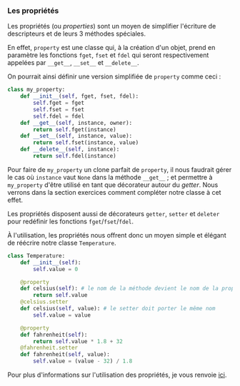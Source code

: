### Les propriétés

Les propriétés (ou *properties*) sont un moyen de simplifier l'écriture de descripteurs et de leurs 3 méthodes spéciales.

En effet, `property` est une classe qui, à la création d'un objet, prend en paramètre les fonctions `fget`, `fset` et `fdel` qui seront respectivement appelées par `__get__`, `__set__` et `__delete__`.

On pourrait ainsi définir une version simplifiée de `property` comme ceci :

```python
class my_property:
    def __init__(self, fget, fset, fdel):
        self.fget = fget
        self.fset = fset
        self.fdel = fdel
    def __get__(self, instance, owner):
        return self.fget(instance)
    def __set__(self, instance, value):
        return self.fset(instance, value)
    def __delete__(self, instance):
        return self.fdel(instance)
```

Pour faire de `my_property` un clone parfait de `property`, il nous faudrait gérer le cas où `instance` vaut `None` dans la méthode `__get__` ;
et permettre à `my_property` d'être utilisé en tant que décorateur autour du *getter*.
Nous verrons dans la section exercices comment compléter notre classe à cet effet.

Les propriétés disposent aussi de décorateurs `getter`, `setter` et `deleter` pour redéfinir les fonctions `fget`/`fset`/`fdel`.

À l'utilisation, les propriétés nous offrent donc un moyen simple et élégant de réécrire notre classe `Temperature`.

```python
class Temperature:
    def __init__(self):
        self.value = 0

    @property
    def celsius(self): # le nom de la méthode devient le nom de la propriété
        return self.value
    @celsius.setter
    def celsius(self, value): # le setter doit porter le même nom
        self.value = value

    @property
    def fahrenheit(self):
        return self.value * 1.8 + 32
    @fahrenheit.setter
    def fahrenheit(self, value):
        self.value = (value - 32) / 1.8
```

Pour plus d'informations sur l'utilisation des propriétés, je vous renvoie [ici](https://zestedesavoir.com/tutoriels/1253/la-programmation-orientee-objet-en-python/5-advanced-oo/#5-5-properties).
